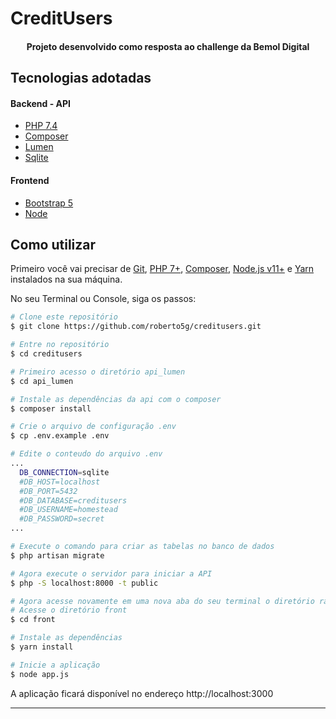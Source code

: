 <h1>CreditUsers</h1>

<h4 align="center">
  Projeto desenvolvido como resposta ao challenge da Bemol Digital
</h4>

## Tecnologias adotadas


#### Backend - API
-  [PHP 7.4][php]
-  [Composer][composer]
-  [Lumen][lumen]
-  [Sqlite][sqlite]

#### Frontend
-  [Bootstrap 5][bootstrap]
-  [Node][nodejs]

## Como utilizar

Primeiro você vai precisar de [Git](https://git-scm.com), [PHP 7+][php], [Composer][composer], [Node.js v11+][nodejs] e [Yarn][yarn] instalados na sua máquina.

No seu Terminal ou Console, siga os passos:

```bash
# Clone este repositório
$ git clone https://github.com/roberto5g/creditusers.git

# Entre no repositório
$ cd creditusers

# Primeiro acesso o diretório api_lumen
$ cd api_lumen

# Instale as dependências da api com o composer
$ composer install

# Crie o arquivo de configuração .env
$ cp .env.example .env

# Edite o conteudo do arquivo .env 
...
  DB_CONNECTION=sqlite
  #DB_HOST=localhost
  #DB_PORT=5432
  #DB_DATABASE=creditusers
  #DB_USERNAME=homestead
  #DB_PASSWORD=secret
...

# Execute o comando para criar as tabelas no banco de dados
$ php artisan migrate

# Agora execute o servidor para iniciar a API
$ php -S localhost:8000 -t public

# Agora acesse novamente em uma nova aba do seu terminal o diretório raiz do projeto
# Acesse o diretório front
$ cd front

# Instale as dependências
$ yarn install

# Inicie a aplicação
$ node app.js
```

A aplicação ficará disponível no endereço http://localhost:3000

---

[lumen]: https://lumen.laravel.com/
[bootstrap]: https://getbootstrap.com/docs/5.0/getting-started/introduction/
[nodejs]: https://nodejs.org/
[yarn]: https://yarnpkg.com/
[npm]: https://www.npmjs.com/
[php]: https://www.php.net/releases/7_4_0.php
[composer]: https://getcomposer.org/
[sqlite]: https://www.sqlite.org/


